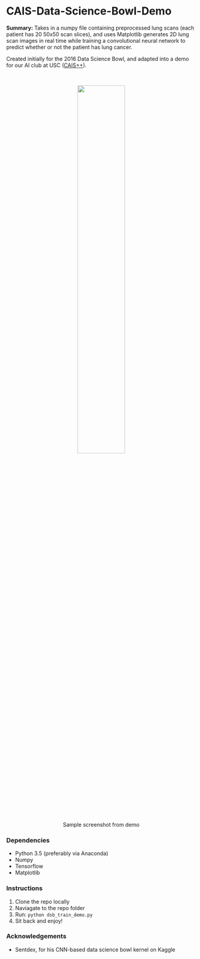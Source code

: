 # CAIS-Data-Science-Bowl-Demo

**Summary:** Takes in a numpy file containing preprocessed lung scans (each patient has 20 50x50 scan slices), and uses Matplotlib generates
2D lung scan images in real time while training a convolutional neural network to predict whether or not the patient
has lung cancer.

Created initially for the 2016 Data Science Bowl, and adapted into a demo for our AI club at USC ([CAIS++](http://caisplusplus.usc.edu/)).

<br>

<p align="center">
<img src="http://i.imgur.com/eepKV55.png" width="50%" align="middle"/>
</br>
Sample screenshot from demo
</p>

### Dependencies
* Python 3.5 (preferably via Anaconda)
* Numpy
* Tensorflow
* Matplotlib

### Instructions
1. Clone the repo locally
2. Naviagate to the repo folder
3. Run: `python dsb_train_demo.py`
4. Sit back and enjoy!

### Acknowledgements
* Sentdex, for his CNN-based data science bowl kernel on Kaggle
